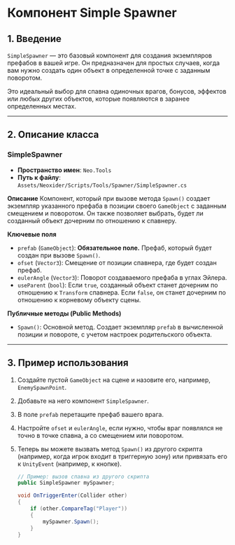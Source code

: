# Компонент Simple Spawner

## 1. Введение

`SimpleSpawner` — это базовый компонент для создания экземпляров префабов в вашей игре. Он предназначен для простых случаев, когда вам нужно создать один объект в определенной точке с заданным поворотом. 

Это идеальный выбор для спавна одиночных врагов, бонусов, эффектов или любых других объектов, которые появляются в заранее определенных местах.

---

## 2. Описание класса

### SimpleSpawner
- **Пространство имен**: `Neo.Tools`
- **Путь к файлу**: `Assets/Neoxider/Scripts/Tools/Spawner/SimpleSpawner.cs`

**Описание**
Компонент, который при вызове метода `Spawn()` создает экземпляр указанного префаба в позиции своего `GameObject` с заданным смещением и поворотом. Он также позволяет выбрать, будет ли созданный объект дочерним по отношению к спавнеру.

**Ключевые поля**
- `prefab` (`GameObject`): **Обязательное поле.** Префаб, который будет создан при вызове `Spawn()`.
- `ofset` (`Vector3`): Смещение от позиции спавнера, где будет создан префаб.
- `eulerAngle` (`Vector3`): Поворот создаваемого префаба в углах Эйлера.
- `useParent` (`bool`): Если `true`, созданный объект станет дочерним по отношению к `Transform` спавнера. Если `false`, он станет дочерним по отношению к корневому объекту сцены.

**Публичные методы (Public Methods)**
- `Spawn()`: Основной метод. Создает экземпляр `prefab` в вычисленной позиции и повороте, с учетом настроек родительского объекта.

---

## 3. Пример использования

1.  Создайте пустой `GameObject` на сцене и назовите его, например, `EnemySpawnPoint`.
2.  Добавьте на него компонент `SimpleSpawner`.
3.  В поле `prefab` перетащите префаб вашего врага.
4.  Настройте `ofset` и `eulerAngle`, если нужно, чтобы враг появлялся не точно в точке спавна, а со смещением или поворотом.
5.  Теперь вы можете вызвать метод `Spawn()` из другого скрипта (например, когда игрок входит в триггерную зону) или привязать его к `UnityEvent` (например, к кнопке).

    ```csharp
    // Пример: вызов спавна из другого скрипта
    public SimpleSpawner mySpawner;

    void OnTriggerEnter(Collider other)
    {
        if (other.CompareTag("Player"))
        {
            mySpawner.Spawn();
        }
    }
    ```
